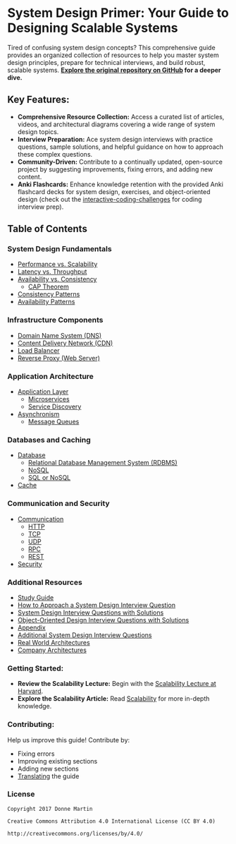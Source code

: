 # System Design Primer: Your Guide to Designing Scalable Systems

Tired of confusing system design concepts? This comprehensive guide provides an organized collection of resources to help you master system design principles, prepare for technical interviews, and build robust, scalable systems. **[Explore the original repository on GitHub](https://github.com/donnemartin/system-design-primer) for a deeper dive.**

## Key Features:

*   **Comprehensive Resource Collection:** Access a curated list of articles, videos, and architectural diagrams covering a wide range of system design topics.
*   **Interview Preparation:** Ace system design interviews with practice questions, sample solutions, and helpful guidance on how to approach these complex questions.
*   **Community-Driven:** Contribute to a continually updated, open-source project by suggesting improvements, fixing errors, and adding new content.
*   **Anki Flashcards:** Enhance knowledge retention with the provided Anki flashcard decks for system design, exercises, and object-oriented design (check out the [interactive-coding-challenges](https://github.com/donnemartin/interactive-coding-challenges) for coding interview prep).

## Table of Contents

### System Design Fundamentals

*   [Performance vs. Scalability](#performance-vs-scalability)
*   [Latency vs. Throughput](#latency-vs-throughput)
*   [Availability vs. Consistency](#availability-vs-consistency)
    *   [CAP Theorem](#cap-theorem)
*   [Consistency Patterns](#consistency-patterns)
*   [Availability Patterns](#availability-patterns)

### Infrastructure Components

*   [Domain Name System (DNS)](#domain-name-system)
*   [Content Delivery Network (CDN)](#content-delivery-network)
*   [Load Balancer](#load-balancer)
*   [Reverse Proxy (Web Server)](#reverse-proxy-web-server)

### Application Architecture

*   [Application Layer](#application-layer)
    *   [Microservices](#microservices)
    *   [Service Discovery](#service-discovery)
*   [Asynchronism](#asynchronism)
    *   [Message Queues](#message-queues)

### Databases and Caching

*   [Database](#database)
    *   [Relational Database Management System (RDBMS)](#relational-database-management-system-rdbms)
    *   [NoSQL](#nosql)
    *   [SQL or NoSQL](#sql-or-nosql)
*   [Cache](#cache)

### Communication and Security

*   [Communication](#communication)
    *   [HTTP](#hypertext-transfer-protocol-http)
    *   [TCP](#transmission-control-protocol-tcp)
    *   [UDP](#user-datagram-protocol-udp)
    *   [RPC](#remote-procedure-call-rpc)
    *   [REST](#representational-state-transfer-rest)
*   [Security](#security)

### Additional Resources

*   [Study Guide](#study-guide)
*   [How to Approach a System Design Interview Question](#how-to-approach-a-system-design-interview-question)
*   [System Design Interview Questions with Solutions](#system-design-interview-questions-with-solutions)
*   [Object-Oriented Design Interview Questions with Solutions](#object-oriented-design-interview-questions-with-solutions)
*   [Appendix](#appendix)
*   [Additional System Design Interview Questions](#additional-system-design-interview-questions)
*   [Real World Architectures](#real-world-architectures)
*   [Company Architectures](#company-architectures)

### Getting Started:

*   **Review the Scalability Lecture:** Begin with the [Scalability Lecture at Harvard](https://www.youtube.com/watch?v=-W9F__D3oY4).
*   **Explore the Scalability Article:** Read [Scalability](https://web.archive.org/web/20221030091841/http://www.lecloud.net/tagged/scalability/chrono) for more in-depth knowledge.

### Contributing:

Help us improve this guide! Contribute by:

*   Fixing errors
*   Improving existing sections
*   Adding new sections
*   [Translating](https://github.com/donnemartin/system-design-primer/issues/28) the guide

### License

    Copyright 2017 Donne Martin

    Creative Commons Attribution 4.0 International License (CC BY 4.0)

    http://creativecommons.org/licenses/by/4.0/